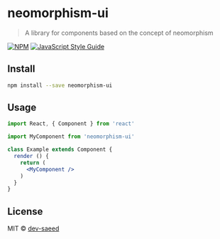 # neomorphism-ui

> A library for components based on the concept of neomorphism

[![NPM](https://img.shields.io/npm/v/neomorphism-ui.svg)](https://www.npmjs.com/package/neomorphism-ui) [![JavaScript Style Guide](https://img.shields.io/badge/code_style-standard-brightgreen.svg)](https://standardjs.com)

## Install

```bash
npm install --save neomorphism-ui
```

## Usage

```jsx
import React, { Component } from 'react'

import MyComponent from 'neomorphism-ui'

class Example extends Component {
  render () {
    return (
      <MyComponent />
    )
  }
}
```

## License

MIT © [dev-saeed](https://github.com/dev-saeed)
